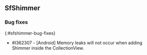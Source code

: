 ## SfShimmer

### Bug fixes
{:#sfshimmer-bug-fixes}

* \#I362307 - [Android] Memory leaks will not occur when adding Shimmer inside the CollectionView.